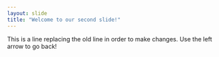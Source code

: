 ```yaml
---
layout: slide
title: "Welcome to our second slide!"
---
```

This is a line replacing the old line in order to make changes.
Use the left arrow to go back!